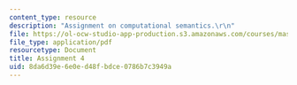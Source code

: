 ```yaml
---
content_type: resource
description: "Assignment on computational semantics.\r\n"
file: https://ol-ocw-studio-app-production.s3.amazonaws.com/courses/mas-962-special-topics-in-media-technology-computational-semantics-fall-2002/8da6d39e6e0ed48fbdce0786b7c3949a_a4.pdf
file_type: application/pdf
resourcetype: Document
title: Assignment 4
uid: 8da6d39e-6e0e-d48f-bdce-0786b7c3949a
---
```

